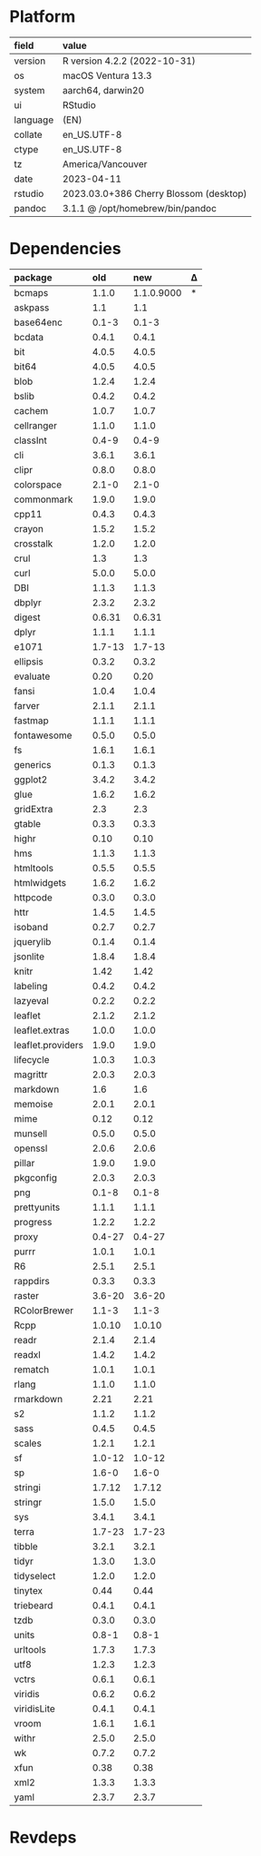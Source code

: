 # Platform

|field    |value                                  |
|:--------|:--------------------------------------|
|version  |R version 4.2.2 (2022-10-31)           |
|os       |macOS Ventura 13.3                     |
|system   |aarch64, darwin20                      |
|ui       |RStudio                                |
|language |(EN)                                   |
|collate  |en_US.UTF-8                            |
|ctype    |en_US.UTF-8                            |
|tz       |America/Vancouver                      |
|date     |2023-04-11                             |
|rstudio  |2023.03.0+386 Cherry Blossom (desktop) |
|pandoc   |3.1.1 @ /opt/homebrew/bin/pandoc       |

# Dependencies

|package           |old    |new        |Δ  |
|:-----------------|:------|:----------|:--|
|bcmaps            |1.1.0  |1.1.0.9000 |*  |
|askpass           |1.1    |1.1        |   |
|base64enc         |0.1-3  |0.1-3      |   |
|bcdata            |0.4.1  |0.4.1      |   |
|bit               |4.0.5  |4.0.5      |   |
|bit64             |4.0.5  |4.0.5      |   |
|blob              |1.2.4  |1.2.4      |   |
|bslib             |0.4.2  |0.4.2      |   |
|cachem            |1.0.7  |1.0.7      |   |
|cellranger        |1.1.0  |1.1.0      |   |
|classInt          |0.4-9  |0.4-9      |   |
|cli               |3.6.1  |3.6.1      |   |
|clipr             |0.8.0  |0.8.0      |   |
|colorspace        |2.1-0  |2.1-0      |   |
|commonmark        |1.9.0  |1.9.0      |   |
|cpp11             |0.4.3  |0.4.3      |   |
|crayon            |1.5.2  |1.5.2      |   |
|crosstalk         |1.2.0  |1.2.0      |   |
|crul              |1.3    |1.3        |   |
|curl              |5.0.0  |5.0.0      |   |
|DBI               |1.1.3  |1.1.3      |   |
|dbplyr            |2.3.2  |2.3.2      |   |
|digest            |0.6.31 |0.6.31     |   |
|dplyr             |1.1.1  |1.1.1      |   |
|e1071             |1.7-13 |1.7-13     |   |
|ellipsis          |0.3.2  |0.3.2      |   |
|evaluate          |0.20   |0.20       |   |
|fansi             |1.0.4  |1.0.4      |   |
|farver            |2.1.1  |2.1.1      |   |
|fastmap           |1.1.1  |1.1.1      |   |
|fontawesome       |0.5.0  |0.5.0      |   |
|fs                |1.6.1  |1.6.1      |   |
|generics          |0.1.3  |0.1.3      |   |
|ggplot2           |3.4.2  |3.4.2      |   |
|glue              |1.6.2  |1.6.2      |   |
|gridExtra         |2.3    |2.3        |   |
|gtable            |0.3.3  |0.3.3      |   |
|highr             |0.10   |0.10       |   |
|hms               |1.1.3  |1.1.3      |   |
|htmltools         |0.5.5  |0.5.5      |   |
|htmlwidgets       |1.6.2  |1.6.2      |   |
|httpcode          |0.3.0  |0.3.0      |   |
|httr              |1.4.5  |1.4.5      |   |
|isoband           |0.2.7  |0.2.7      |   |
|jquerylib         |0.1.4  |0.1.4      |   |
|jsonlite          |1.8.4  |1.8.4      |   |
|knitr             |1.42   |1.42       |   |
|labeling          |0.4.2  |0.4.2      |   |
|lazyeval          |0.2.2  |0.2.2      |   |
|leaflet           |2.1.2  |2.1.2      |   |
|leaflet.extras    |1.0.0  |1.0.0      |   |
|leaflet.providers |1.9.0  |1.9.0      |   |
|lifecycle         |1.0.3  |1.0.3      |   |
|magrittr          |2.0.3  |2.0.3      |   |
|markdown          |1.6    |1.6        |   |
|memoise           |2.0.1  |2.0.1      |   |
|mime              |0.12   |0.12       |   |
|munsell           |0.5.0  |0.5.0      |   |
|openssl           |2.0.6  |2.0.6      |   |
|pillar            |1.9.0  |1.9.0      |   |
|pkgconfig         |2.0.3  |2.0.3      |   |
|png               |0.1-8  |0.1-8      |   |
|prettyunits       |1.1.1  |1.1.1      |   |
|progress          |1.2.2  |1.2.2      |   |
|proxy             |0.4-27 |0.4-27     |   |
|purrr             |1.0.1  |1.0.1      |   |
|R6                |2.5.1  |2.5.1      |   |
|rappdirs          |0.3.3  |0.3.3      |   |
|raster            |3.6-20 |3.6-20     |   |
|RColorBrewer      |1.1-3  |1.1-3      |   |
|Rcpp              |1.0.10 |1.0.10     |   |
|readr             |2.1.4  |2.1.4      |   |
|readxl            |1.4.2  |1.4.2      |   |
|rematch           |1.0.1  |1.0.1      |   |
|rlang             |1.1.0  |1.1.0      |   |
|rmarkdown         |2.21   |2.21       |   |
|s2                |1.1.2  |1.1.2      |   |
|sass              |0.4.5  |0.4.5      |   |
|scales            |1.2.1  |1.2.1      |   |
|sf                |1.0-12 |1.0-12     |   |
|sp                |1.6-0  |1.6-0      |   |
|stringi           |1.7.12 |1.7.12     |   |
|stringr           |1.5.0  |1.5.0      |   |
|sys               |3.4.1  |3.4.1      |   |
|terra             |1.7-23 |1.7-23     |   |
|tibble            |3.2.1  |3.2.1      |   |
|tidyr             |1.3.0  |1.3.0      |   |
|tidyselect        |1.2.0  |1.2.0      |   |
|tinytex           |0.44   |0.44       |   |
|triebeard         |0.4.1  |0.4.1      |   |
|tzdb              |0.3.0  |0.3.0      |   |
|units             |0.8-1  |0.8-1      |   |
|urltools          |1.7.3  |1.7.3      |   |
|utf8              |1.2.3  |1.2.3      |   |
|vctrs             |0.6.1  |0.6.1      |   |
|viridis           |0.6.2  |0.6.2      |   |
|viridisLite       |0.4.1  |0.4.1      |   |
|vroom             |1.6.1  |1.6.1      |   |
|withr             |2.5.0  |2.5.0      |   |
|wk                |0.7.2  |0.7.2      |   |
|xfun              |0.38   |0.38       |   |
|xml2              |1.3.3  |1.3.3      |   |
|yaml              |2.3.7  |2.3.7      |   |

# Revdeps

